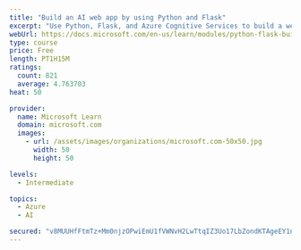 ```yaml
---
title: "Build an AI web app by using Python and Flask"
excerpt: "Use Python, Flask, and Azure Cognitive Services to build a web app that incorporates AI"
webUrl: https://docs.microsoft.com/en-us/learn/modules/python-flask-build-ai-web-app/
type: course
price: Free
length: PT1H15M
ratings:
  count: 821
  average: 4.763703
heat: 50

provider:
  name: Microsoft Learn
  domain: microsoft.com
  images:
    - url: /assets/images/organizations/microsoft.com-50x50.jpg
      width: 50
      height: 50

levels:
  - Intermediate

topics:
  - Azure
  - AI

secured: "v8MUUHfFtmTz+Mm0njzOPwiEmU1fVWNvH2LwTtqIZ3Uo17LbZondKTAgeEY1nxYprsAiZlmk2KKVw24Lu3tg0R4RccystPSYUfzzsakpkXykVW5k0X9Bw8WuFG5vQBr5qU2+xDApsss2Whz3c5TJebU8gOqR0kiM2zdKiDxv4mlXuvHJPauZwcuHGjqFwstuibIZaSFI+cV1xTWMAxURQPzeUqCyZsQHhz7sCPGdTK97oJ4Pg6j1lrwIAnRuFxfPdnb2lrepN+1D4bvI6VK2yy8MxNIoIT/L6+YBMlzcBrddv8eX+xRwMF/cHLIfp5LysqT0b4uGa++7Et1RDSAufGB7JZLPdanIYKObPHptqjOpUgl03CjnPvswB4VJ7i5CLRf4h5lQ9RO7P9rZsFmFVf423fOKvZSi5JCEmh+pIik=;7R0fZnI0AsLV95GfUYR1ZQ=="
---
```


